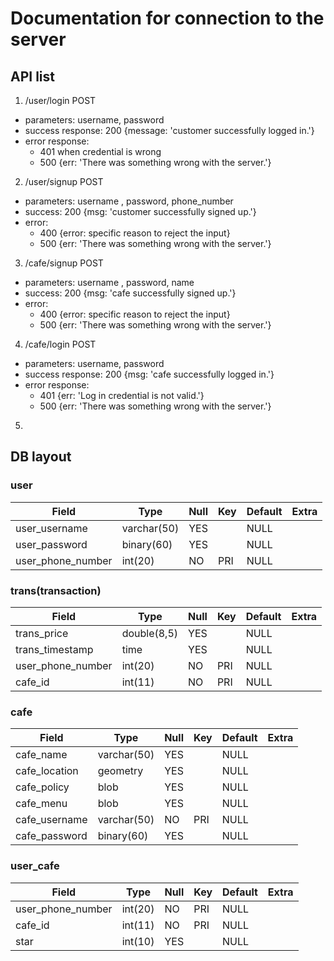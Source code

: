 # Documentation for connection to the server
## API list
1. /user/login POST
* parameters: username, password
* success response: 200 {message: 'customer successfully logged in.'}
* error response: 
  *  401 when credential is wrong
  *  500 {err: 'There was something wrong with the server.'}
2.  /user/signup POST
* parameters: username , password, phone_number
* success: 200 {msg: 'customer successfully signed up.'}
* error: 
  * 400 {error: specific reason to reject the input}
  * 500 {err: 'There was something wrong with the server.'}
3.  /cafe/signup POST
* parameters: username , password, name
* success: 200 {msg: 'cafe successfully signed up.'}
* error: 
  * 400 {error: specific reason to reject the input}
  * 500 {err: 'There was something wrong with the server.'}
4. /cafe/login POST
* parameters: username, password
* success response: 200 {msg: 'cafe successfully logged in.'}
* error response: 
  *  401 {err: 'Log in credential is not valid.'}
  *  500 {err: 'There was something wrong with the server.'}
5. 

## DB layout 
### user
| Field             | Type        | Null | Key | Default | Extra |
|-------------------|-------------|------|-----|---------|-------|
| user_username     | varchar(50) | YES  |     | NULL    |       |
| user_password     | binary(60)  | YES  |     | NULL    |       |
| user_phone_number | int(20)     | NO   | PRI | NULL    |       |
### trans(transaction)
| Field             | Type        | Null | Key | Default | Extra |
|-------------------|-------------|------|-----|---------|-------|
| trans_price       | double(8,5) | YES  |     | NULL    |       |
| trans_timestamp   | time        | YES  |     | NULL    |       |
| user_phone_number | int(20)     | NO   | PRI | NULL    |       |
| cafe_id           | int(11)     | NO   | PRI | NULL    |       |
### cafe
| Field         | Type        | Null | Key | Default | Extra |
|---------------|-------------|------|-----|---------|-------|
| cafe_name     | varchar(50) | YES  |     | NULL    |       |
| cafe_location | geometry    | YES  |     | NULL    |       |
| cafe_policy   | blob        | YES  |     | NULL    |       |
| cafe_menu     | blob        | YES  |     | NULL    |       |
| cafe_username | varchar(50) | NO   | PRI | NULL    |       |
| cafe_password | binary(60)  | YES  |     | NULL    |       |
### user_cafe
| Field             | Type    | Null | Key | Default | Extra |
|-------------------|---------|------|-----|---------|-------|
| user_phone_number | int(20) | NO   | PRI | NULL    |       |
| cafe_id           | int(11) | NO   | PRI | NULL    |       |
| star              | int(10) | YES  |     | NULL    |       |

